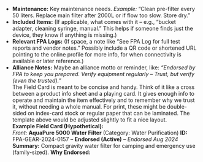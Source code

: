- **Maintenance:** Key maintenance needs. _Example:_ “Clean pre-filter every 50 liters. Replace main filter after 2000L or if flow too slow. Store dry.”  
- **Included Items:** (If applicable, what comes with it – e.g., “bucket adapter, cleaning syringe, manual.” This helps if someone finds just the device, they know if anything is missing.)  
- **Relevant FPA Logs:** (If space, a note like “See FPA Log for full test reports and vendor notes.” Possibly include a QR code or shortened URL pointing to the online profile for more info, for when connectivity is available or later reference.)  
- **Alliance Notes:** Maybe an alliance motto or reminder, like: _“Endorsed by FPA to keep you prepared. Verify equipment regularly – Trust, but verify (even the trusted).”_  
The Field Card is meant to be concise and handy. Think of it like a cross between a product info sheet and a playing card. It gives enough info to operate and maintain the item effectively and to remember why we trust it, without needing a whole manual. For print, these might be double-sided on index-card stock or regular paper that can be laminated. The template above would be adjusted slightly to fit a nice layout.  
**Example Field Card (Hypothetical):**  
_Front:_
**AquaPure 5000 Water Filter** (Category: Water Purification)
**ID:** FPA-GEAR-2024-0157 – **Endorsed (Active)** – _Endorsed Aug 2024_
**Summary:** Compact gravity water filter for camping and emergency use (family-sized).
**Why Endorsed:**